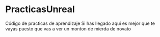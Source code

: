 # PracticasUnreal
Código de practicas de aprendizaje
Si has llegado aqui es mejor que te vayas puesto que vas a ver un monton de mierda de novato
